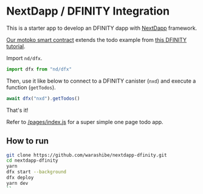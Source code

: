 # NextDapp / DFINITY Integration

This is a starter app to develop an DFINITY dapp with [NextDapp](https://warashibe.github.io/next-dapp/) framework.

[Our motoko smart contract](src/nxd/main.mo) extends the todo example from [this DFINITY tutorial](https://smartcontracts.org/docs/developers-guide/tutorials/multiple-actors.html).

Import `nd/dfx`.

```javascript
import dfx from "nd/dfx"
```
Then, use it like below to connect to a DFINITY canister (`nxd`) and execute a function (`getTodos`).

```javascript
await dfx("nxd").getTodos()
```

That's it!

Refer to [/pages/index.js](pages/index.js) for a super simple one page todo app.

## How to run

```bash
git clone https://github.com/warashibe/nextdapp-dfinity.git
cd nextdapp-dfinity
yarn
dfx start --background
dfx deploy
yarn dev
``
